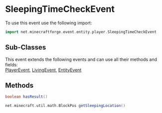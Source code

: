 # SleepingTimeCheckEvent

To use this event use the following import:
```groovy
import net.minecraftforge.event.entity.player.SleepingTimeCheckEvent
```

## Sub-Classes
This event extends the following events and can use all their methods and fields: <br>
[PlayerEvent](player_event/player_event.md), [LivingEvent](living_event/living_event.md), [EntityEvent](entity_event/entity_event.md)

## Methods
```groovy
boolean hasResult()
```

```groovy
net.minecraft.util.math.BlockPos getSleepingLocation()
```

